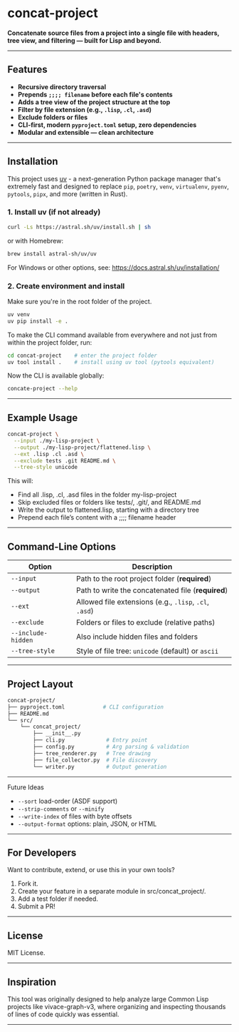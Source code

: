 # concat-project

**Concatenate source files from a project into a single file with headers, tree view, and filtering — built for Lisp and beyond.**

---

## Features

- **Recursive directory traversal**
- **Prepends `;;;; filename` before each file's contents**
- **Adds a tree view of the project structure at the top**
- **Filter by file extension (e.g., `.lisp`, `.cl`, `.asd`)**
- **Exclude folders or files**
- **CLI-first, modern `pyproject.toml` setup, zero dependencies**
- **Modular and extensible — clean architecture**

---

## Installation

This project uses [uv](https://github.com/astral-sh/uv) - a next-generation Python package manager that's extremely fast and designed to replace `pip`, `poetry`, `venv`, `virtualenv`, `pyenv`, `pytools`, `pipx`, and more (written in Rust).

### 1. Install uv (if not already)

```bash
curl -Ls https://astral.sh/uv/install.sh | sh
```

or with Homebrew:

```bash
brew install astral-sh/uv/uv
```

For Windows or other options, see: https://docs.astral.sh/uv/installation/

### 2. Create environment and install

Make sure you're in the root folder of the project.

```bash
uv venv
uv pip install -e .
```

To make the CLI command available from everywhere and not just from within the project folder, run:
```bash
cd concat-project    # enter the project folder
uv tool install .    # install using uv tool (pytools equivalent)
```

Now the CLI is available globally:

```bash
concate-project --help
```

---

## Example Usage

```bash
concat-project \
  --input ./my-lisp-project \
  --output ./my-lisp-project/flattened.lisp \
  --ext .lisp .cl .asd \
  --exclude tests .git README.md \
  --tree-style unicode
```

This will:
- Find all .lisp, .cl, .asd files in the folder my-lisp-project
- Skip excluded files or folders like tests/, .git/, and README.md
- Write the output to flattened.lisp, starting with a directory tree
- Prepend each file’s content with a ;;;; filename header

---

##  Command-Line Options

| Option             | Description                                                   |
|--------------------|---------------------------------------------------------------|
| `--input`          | Path to the root project folder (**required**)                |
| `--output`         | Path to write the concatenated file (**required**)            |
| `--ext`            | Allowed file extensions (e.g., `.lisp`, `.cl`, `.asd`)        |
| `--exclude`        | Folders or files to exclude (relative paths)                  |
| `--include-hidden` | Also include hidden files and folders                         |
| `--tree-style`     | Style of file tree: `unicode` (default) or `ascii`            |

---

## Project Layout

```bash
concat-project/
├── pyproject.toml            # CLI configuration
├── README.md
└── src/
    └── concat_project/
        ├── __init__.py
        ├── cli.py             # Entry point
        ├── config.py          # Arg parsing & validation
        ├── tree_renderer.py   # Tree drawing
        ├── file_collector.py  # File discovery
        └── writer.py          # Output generation
```

---

Future Ideas
- `--sort` load-order (ASDF support)
- `--strip-comments` or `--minify`
- `--write-index` of files with byte offsets
- `--output-format` options: plain, JSON, or HTML

---

## For Developers

Want to contribute, extend, or use this in your own tools?
1. Fork it.
2. Create your feature in a separate module in src/concat_project/.
3. Add a test folder if needed.
4. Submit a PR!

---

## License

MIT License.

---

## Inspiration

This tool was originally designed to help analyze large Common Lisp projects like vivace-graph-v3, where organizing and inspecting thousands of lines of code quickly was essential.

---

